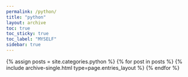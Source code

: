 ```yaml
---
permalink: /python/
title: "python"
layout: archive
toc: true
toc_sticky: true
toc_label: "MYSELF"
sidebar: true
---
```



{% assign posts = site.categories.python %}
{% for post in posts %} {% include archive-single.html type=page.entries_layout %} {% endfor %}
